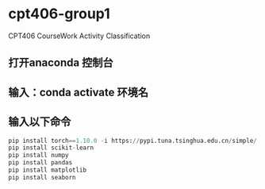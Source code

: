 # cpt406-group1
CPT406 CourseWork Activity Classification

## 打开anaconda 控制台
## 输入：conda activate 环境名
## 输入以下命令
```python
pip install torch==1.10.0 -i https://pypi.tuna.tsinghua.edu.cn/simple/
pip install scikit-learn
pip install numpy
pip install pandas
pip install matplotlib
pip install seaborn
```
